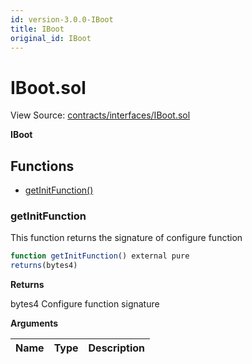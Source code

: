```yaml
---
id: version-3.0.0-IBoot
title: IBoot
original_id: IBoot
---
```


# IBoot.sol

View Source: [contracts/interfaces/IBoot.sol](../../contracts/interfaces/IBoot.sol)

**IBoot**

## Functions

- [getInitFunction()](#getinitfunction)

### getInitFunction

This function returns the signature of configure function

```js
function getInitFunction() external pure
returns(bytes4)
```

**Returns**

bytes4 Configure function signature

**Arguments**

| Name        | Type           | Description  |
| ------------- |------------- | -----|

